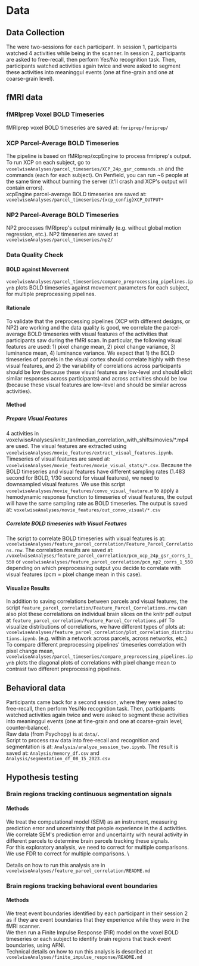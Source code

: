 # Data
## Data Collection

The were two-sessions for each participant. In session 1, participants watched 4 activities while being in the scanner. In session 2, participants are asked to free-recall, then perform Yes/No recognition task. Then, participants watched activities again twice and were asked to segment these activities into meaninggul events (one at fine-grain and one at coarse-grain level). 

## fMRI data
### fMRIprep Voxel BOLD Timeseries
fMRIprep voxel BOLD timeseries are saved at: `fmriprep/fmriprep/` 
### XCP Parcel-Average BOLD Timeseries
The pipeline is based on fMRIprep/xcpEngine to process fmriprep's output.
To run XCP on each subject, go to `voxelwiseAnalyses/parcel_timeseries/XCP_24p_gsr_commands.sh` and the commands (each for each subject). On Penfield, you can run ~6 people at the same time without burning the server (it'll crash and XCP's output will contain errors). \
xcpEngine parcel-average BOLD timeseries are saved at: `voxelwiseAnalyses/parcel_timeseries/{xcp_config}XCP_OUTPUT*`
### NP2 Parcel-Average BOLD Timeseries
NP2 processes fMRIprep's output minimally (e.g. without global motion regression, etc.). NP2 timeseries are saved at `voxelwiseAnalyses/parcel_timeseries/np2/`

### Data Quality Check
#### BOLD against Movement
`voxelwiseAnalyses/parcel_timeseries/compare_preprocessing_pipelines.ipynb` plots BOLD timeseries against movement parameters for each subject, for multiple preprocessing pipelines.
#### Rationale
To validate that the preprocessing pipelines (XCP with different designs, or NP2) are working and the data quality is good, we correlate the parcel-average BOLD timeseries with visual features of the activities that participants saw during the fMRI scan. In particular, the following visual features are used: 1) pixel change mean, 2) pixel change variance, 3) luminance mean, 4) luminance variance. We expect that 1) the BOLD timeseries of parcels in the visual cortex should correlate highly with these visual features, and 2) the variability of correlations across participants should be low (because these visual features are low-level and should elicit similar responses across participants) and across activities should be low (because these visual features are low-level and should be similar across activities).

#### Method
##### Prepare Visual Features
4 activities in voxelwiseAnalyses/knitr_tan/median_correlation_with_shifts/movies/*.mp4 are used. The visual features are extracted using `voxelwiseAnalyses/movie_features/extract_visual_features.ipynb`. Timeseries of visual features are saved at: `voxelwiseAnalyses/movie_features/movie_visual_stats/*.csv`. Because the BOLD timeseries and visual features have different sampling rates (1.483 second for BOLD, 1/30 second for visual features), we need to downsampled visual features. We use this script `voxelwiseAnalyses/movie_features/convo_visual_feature.m` to apply a hemodynamic response function to timeseries of visual features, the output will have the same sampling rate as BOLD timeseries. The output is saved at: `voxelwiseAnalyses/movie_features/out_convo_visual/*.csv`

##### Correlate BOLD timeseries with Visual Features
The script to correlate BOLD timeseries with visual features is at: `voxelwiseAnalyses/feature_parcel_correlation/Feature_Parcel_Correlations.rnw`. The correlation results are saved at: `/voxelwiseAnalyses/feature_parcel_correlation/pcm_xcp_24p_gsr_corrs_1_550` or `voxelwiseAnalyses/feature_parcel_correlation/pcm_np2_corrs_1_550` depending on which preprocessing output you decide to correlate with visual features (pcm = pixel change mean in this case).

#### Visualize Results
In addition to saving correlations between parcels and visual features, the script `feature_parcel_correlation/Feature_Parcel_Correlations.rnw` can also plot these correlations on individual brain slices on the knitr pdf output at `feature_parcel_correlation/Feature_Parcel_Correlations.pdf`
To visualize distributions of correlations, we have different types of plots at: `voxelwiseAnalyses/feature_parcel_correlation/plot_correlation_distributions.ipynb`. (e.g. within a network across parcels, across networks, etc.)\
To compare different preprocessing pipelines' timeseries correlation with pixel change mean, `voxelwiseAnalyses/parcel_timeseries/compare_preprocessing_pipelines.ipynb` plots the diagonal plots of correlations with pixel change mean to contrast two different preprocessing pipelines.


## Behavioral data
Participants came back for a second session, where they were asked to free-recall, then perform Yes/No recognition task. Then, participants watched activities again twice and were asked to segment these activities into meaninggul events (one at fine-grain and one at coarse-grain level; counter-balance). \
Raw data (from Psychopy) is at `data/`. \
Script to process raw data into free-recall and recognition and segmentation is at: `Analysis/analyze_session_two.ipynb`. The result is saved at: `Analysis/memory_df.csv` and  `Analysis/segmentation_df_08_15_2023.csv`



## Hypothesis testing
### Brain regions tracking continuous segmentation signals
#### Methods
We treat the computational model (SEM) as an instrument, measuring prediction error and uncertainty that people experience in the 4 activities. We correlate SEM's prediction error and uncertainty with neural activity in different parcels to determine brain parcels tracking these signals. \
For this exploratory analysis, we need to correct for multiple comparisons. We use FDR to correct for multiple comparisons. \

Details on how to run this analysis are in `voxelwiseAnalyses/feature_parcel_correlation/README.md`



### Brain regions tracking behavioral event boundaries
#### Methods
We treat event boundaries identified by each participant in their session 2 as if they are event boundaries that they experience while they were in the fMRI scanner. \
We then run a Finite Impulse Response (FIR) model on the voxel BOLD timeseries or each subject to identify brain regions that track event boundaries, using AFNI. \
Technical details on how to run this analysis is described at `voxelwiseAnalyses/finite_impulse_response/README.md`
